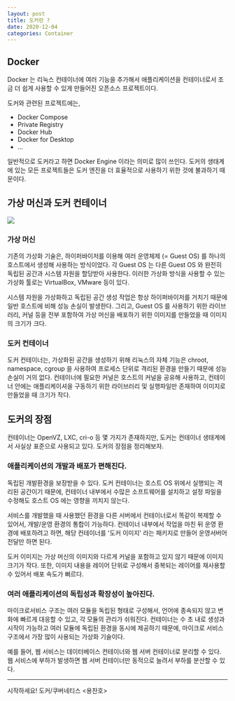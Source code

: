 ```yaml
---
layout: post
title: 도커란 ?
date: 2020-12-04
categories: Container
---
```


## Docker

Docker 는 리눅스 컨테이너에 여러 기능을 추가해서 애플리케이션을 컨테이너로서 조금 더 쉽게 사용할 수 있게 만들어진 오픈소스 프로젝트이다.

도커와 관련된 프로젝트에는,

- Docker Compose
- Private Registry
- Docker Hub
- Docker for Desktop
- ...

일반적으로 도커라고 하면 Docker Engine 이라는 의미로 많이 쓰인다.
도커의 생태계에 있는 모든 프로젝트들은 도커 엔진을 더 효율적으로 사용하기 위한 것에 불과하기 때문이다.

## 가상 머신과 도커 컨테이너

![](/image/virtual-docker.png)

### 가상 머신

기존의 가상화 기술은, 하이퍼바이저를 이용해 여러 운영체제 (= Guest OS) 를 하나의 호스트에서 생성해 사용하는 방식이었다.
각 Guest OS 는 다른 Guest OS 와 완전히 독립된 공간과 시스템 자원을 할당받아 사용한다.
이러한 가상화 방식을 사용할 수 있는 가상화 툴로는 VirtualBox, VMware 등이 있다.

시스템 자원을 가상화하고 독립된 공간 생성 작업은 항상 하이퍼바이저를 거치기 때문에 일반 호스트에 비해 성능 손실이 발생한다.
그리고, Guest OS 를 사용하기 위한 라이브러리, 커널 등을 전부 포함하여 가상 머신을 배포하기 위한 이미지를 만들었을 때 이미지의 크기가 크다.

### 도커 컨테이너

도커 컨테이너는, 가상화된 공간을 생성하기 위해 리눅스의 자체 기능은 chroot, namespace, cgroup 을 사용하여 프로세스 단위로 격리된 환경을 만들기 때문에 성능 손실이 거의 없다.
컨테이너에 필요한 커널은 호스트의 커널을 공유해 사용하고, 컨테이너 안에는 애플리케이셔을 구동하기 위한 라이브러리 및 실행파일만 존재하여 이미지로 만들었을 때 크기가 작다.

## 도커의 장점

컨테이너는 OpenVZ, LXC, cri-o 등 몇 가지가 존재하지만, 도커는 컨테이너 생태계에서 사실상 표준으로 사용되고 있다. 도커의 장점을 정리해보자.

### 애플리케이션의 개발과 배포가 편해진다.

독립된 개발환경을 보장받을 수 있다.
도커 컨테이너는 호스트 OS 위에서 실행되는 격리된 공간이기 때문에, 컨테이너 내부에서 수많은 소프트웨어를 설치하고 설정 파일을 수정해도 호스트 OS 에는 영향을 끼치지 않는다.

서비스를 개발했을 때 사용했던 환경을 다른 서버에서 컨테이너로서 똑같이 복제할 수 있어서, 개발/운영 환경의 통합이 가능하다.
컨테이너 내부에서 작업을 마친 뒤 운영 환경에 배포하려고 하면, 해당 컨테이너를 '도커 이미지' 라는 패키지로 만들어 운영서버어 전달만 하면 된다.

도커 이미지는 가상 머신의 이미지와 다르게 커널을 포함하고 있지 않기 때문에 이미지 크기가 작다.
또한, 이미지 내용을 레이어 단위로 구성해서 중복되는 레이어를 재사용할 수 있어서 배포 속도가 뻐르다.

### 여러 애플리케이션의 독립성과 확장성이 높아진다.

마이크로서비스 구조는 여러 모듈을 독립된 형태로 구성해서, 언어에 종속되지 않고 변화에 빠르게 대응할 수 있고, 각 모듈의 관리가 쉬워진다.
컨테이너는 수 초 내로 생성과 시작이 가능하고 여러 모듈에 독립된 환경을 동시에 제공하기 때문에, 마이크로 서비스 구조에서 가장 많이 사용되는 가상화 기술이다.

예를 들어, 웹 서비스는 데이터베이스 컨테이너와 웹 서버 컨테이너로 분리할 수 있다.
웹 서비스에 부하가 발생하면 웹 서버 컨테이너만 동적으로 늘려서 부하를 분산할 수 있다.

---

시작하세요! 도커/쿠버네티스 <용찬호>
